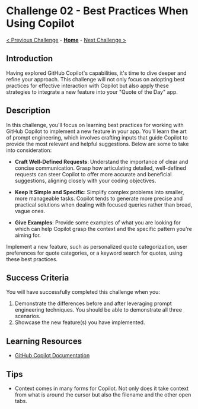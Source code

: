 # Challenge 02 - Best Practices When Using Copilot

[< Previous Challenge](./Challenge-01.md) - **[Home](../README.md)** - [Next Challenge >](./Challenge-03.md)

## Introduction
Having explored GitHub Copilot's capabilities, it's time to dive deeper and refine your approach. This challenge will not only focus on adopting best practices for effective interaction with Copilot but also apply these strategies to integrate a new feature into your "Quote of the Day" app.

## Description
In this challenge, you'll focus on learning best practices for working with GitHub Copilot to implement a new feature in your app. You'll learn the art of prompt engineering, which involves crafting inputs that guide Copilot to provide the most relevant and helpful suggestions. Below are some to take into consideration:

- **Craft Well-Defined Requests**: Understand the importance of clear and concise communication. Grasp how articulating detailed, well-defined requests can steer Copilot to offer more accurate and beneficial suggestions, aligning closely with your coding objectives.

- **Keep It Simple and Specific**: Simplify complex problems into smaller, more manageable tasks. Copilot tends to generate more precise and practical solutions when dealing with focused queries rather than broad, vague ones.

- **Give Examples**: Provide some examples of what you are looking for which can help Copilot grasp the context and the specific pattern you're aiming for. 

Implement a new feature, such as personalized quote categorization, user preferences for quote categories, or a keyword search for quotes, using these best practices.

## Success Criteria
You will have successfully completed this challenge when you:

1. Demonstrate the differences before and after leveraging prompt engineering techniques.  You should be able to demonstrate all three scenarios.
2. Showcase the new feature(s) you have implemented.

## Learning Resources
- [GitHub Copilot Documentation](https://docs.github.com/en/copilot)

## Tips
- Context comes in many forms for Copilot.  Not only does it take context from what is around the cursor but also the filename and the other open tabs.

